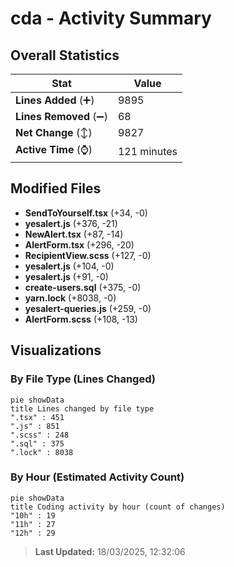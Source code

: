 # cda - Activity Summary 

## Overall Statistics

| Stat                   | Value                                                             |
| ---------------------- | ----------------------------------------------------------------- |
| **Lines Added** (➕)   | 9895                                          |
| **Lines Removed** (➖) | 68                                        |
| **Net Change** (↕)    | 9827                |
| **Active Time** (⌚)   | 121 minutes |


## Modified Files
- **SendToYourself.tsx** (+34, -0)
- **yesalert.js** (+376, -21)
- **NewAlert.tsx** (+87, -14)
- **AlertForm.tsx** (+296, -20)
- **RecipientView.scss** (+127, -0)
- **yesalert.js** (+104, -0)
- **yesalert.js** (+91, -0)
- **create-users.sql** (+375, -0)
- **yarn.lock** (+8038, -0)
- **yesalert-queries.js** (+259, -0)
- **AlertForm.scss** (+108, -13)

## Visualizations

### By File Type (Lines Changed)

```mermaid
pie showData
title Lines changed by file type
".tsx" : 451
".js" : 851
".scss" : 248
".sql" : 375
".lock" : 8038
```

### By Hour (Estimated Activity Count)

```mermaid
pie showData
title Coding activity by hour (count of changes)
"10h" : 19
"11h" : 27
"12h" : 29
```


> **Last Updated:** 18/03/2025, 12:32:06